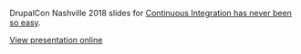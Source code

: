 DrupalCon Nashville 2018 slides for [Continuous Integration has never been so easy](https://events.drupal.org/nashville2018/sessions/continuous-integration-has-never-been-so-easy).

[View presentation online](http://lullabot.github.io/drupal8ci-slides)
